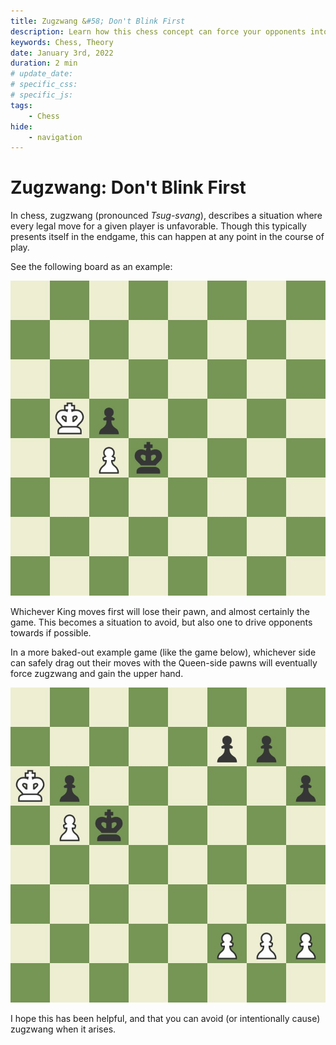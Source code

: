 ```yaml
---
title: Zugzwang &#58; Don't Blink First
description: Learn how this chess concept can force your opponents into unfavorable positions
keywords: Chess, Theory
date: January 3rd, 2022
duration: 2 min
# update_date:
# specific_css:
# specific_js:
tags:
    - Chess
hide:
    - navigation
---
```


# Zugzwang: Don't Blink First

In chess, zugzwang (pronounced _Tsug-svang_), describes a situation where every legal move for a given player is unfavorable. Though this typically presents itself in the endgame, this can happen at any point in the course of play.

See the following board as an example:

![Basic Zugzwang Example](../assets/images/2022/Zugzwang/Initial-position.jpg "Simple zugzwang presentation")

Whichever King moves first will lose their pawn, and almost certainly the game. This becomes a situation to avoid, but also one to drive opponents towards if possible.

In a more baked-out example game (like the game below), whichever side can safely drag out their moves with the Queen-side pawns will eventually force zugzwang and gain the upper hand.

![Detailed Zugzwang Example](../assets/images/2022/Zugzwang/Example-position.jpg "Pending zugzwang once the dust settles")

I hope this has been helpful, and that you can avoid (or intentionally cause) zugzwang when it arises.
